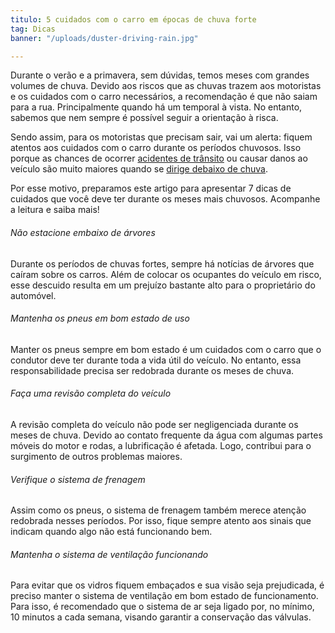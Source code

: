 ```yaml
---
titulo: 5 cuidados com o carro em épocas de chuva forte
tag: Dicas
banner: "/uploads/duster-driving-rain.jpg"

---
```

Durante o verão e a primavera, sem dúvidas, temos meses com grandes volumes de chuva. Devido aos riscos que as chuvas trazem aos motoristas e os cuidados com o carro necessários, a recomendação é que não saiam para a rua. Principalmente quando há um temporal à vista. No entanto, sabemos que nem sempre é possível seguir a orientação à risca.

Sendo assim, para os motoristas que precisam sair, vai um alerta: fiquem atentos aos cuidados com o carro durante os períodos chuvosos. Isso porque as chances de ocorrer [acidentes de trânsito](http://blog.fras-le.com/tipos-de-acidente-de-transito/) ou causar danos ao veículo são muito maiores quando se [dirige debaixo de chuva](http://blog.fras-le.com/dirigindo-na-chuva/).

Por esse motivo, preparamos este artigo para apresentar 7 dicas de cuidados que você deve ter durante os meses mais chuvosos. Acompanhe a leitura e saiba mais!

###### Não estacione embaixo de árvores

Durante os períodos de chuvas fortes, sempre há notícias de árvores que caíram sobre os carros. Além de colocar os ocupantes do veículo em risco, esse descuido resulta em um prejuízo bastante alto para o proprietário do automóvel.

###### Mantenha os pneus em bom estado de uso

Manter os pneus sempre em bom estado é um cuidados com o carro que o condutor deve ter durante toda a vida útil do veículo. No entanto, essa responsabilidade precisa ser redobrada durante os meses de chuva.

###### Faça uma revisão completa do veículo

A revisão completa do veículo não pode ser negligenciada durante os meses de chuva. Devido ao contato frequente da água com algumas partes móveis do motor e rodas, a lubrificação é afetada. Logo, contribui para o surgimento de outros problemas maiores.

###### Verifique o sistema de frenagem

Assim como os pneus, o sistema de frenagem também merece atenção redobrada nesses períodos. Por isso, fique sempre atento aos sinais que indicam quando algo não está funcionando bem.

###### Mantenha o sistema de ventilação funcionando

Para evitar que os vidros fiquem embaçados e sua visão seja prejudicada, é preciso manter o sistema de ventilação em bom estado de funcionamento. Para isso, é recomendado que o sistema de ar seja ligado por, no mínimo, 10 minutos a cada semana, visando garantir a conservação das válvulas.